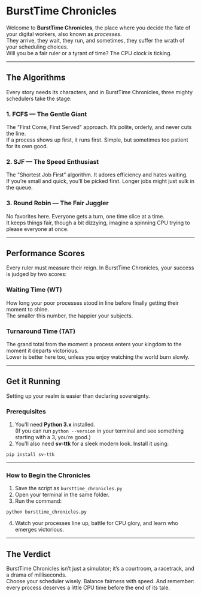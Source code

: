 # BurstTime Chronicles

Welcome to **BurstTime Chronicles**, the place where you decide the fate of your digital workers, also known as *processes*.  
They arrive, they wait, they run, and sometimes, they suffer the wrath of your scheduling choices.  
Will you be a fair ruler or a tyrant of time? The CPU clock is ticking.

---

## The Algorithms

Every story needs its characters, and in BurstTime Chronicles, three mighty schedulers take the stage:

### **1. FCFS — The Gentle Giant**  
The "First Come, First Served" approach. It’s polite, orderly, and never cuts the line.  
If a process shows up first, it runs first. Simple, but sometimes too patient for its own good.

### **2. SJF — The Speed Enthusiast**  
The "Shortest Job First" algorithm. It adores efficiency and hates waiting.  
If you’re small and quick, you’ll be picked first. Longer jobs might just sulk in the queue.

### **3. Round Robin — The Fair Juggler**  
No favorites here. Everyone gets a turn, one time slice at a time.  
It keeps things fair, though a bit dizzying, imagine a spinning CPU trying to please everyone at once.

---

## Performance Scores

Every ruler must measure their reign. In BurstTime Chronicles, your success is judged by two scores:

### **Waiting Time (WT)**  
How long your poor processes stood in line before finally getting their moment to shine.  
The smaller this number, the happier your subjects.

### **Turnaround Time (TAT)**  
The grand total from the moment a process enters your kingdom to the moment it departs victorious.  
Lower is better here too, unless you enjoy watching the world burn slowly.

---

## Get it Running

Setting up your realm is easier than declaring sovereignty.

### **Prerequisites**
1. You’ll need **Python 3.x** installed.  
   (If you can run `python --version` in your terminal and see something starting with a 3, you’re good.)
2. You’ll also need **sv-ttk** for a sleek modern look. Install it using:

```
pip install sv-ttk
```
---

### **How to Begin the Chronicles**
1. Save the script as `bursttime_chronicles.py`
2. Open your terminal in the same folder.
3. Run the command:

```
python bursttime_chronicles.py
```
4. Watch your processes line up, battle for CPU glory, and learn who emerges victorious.

---

## The Verdict

BurstTime Chronicles isn’t just a simulator; it’s a courtroom, a racetrack, and a drama of milliseconds.  
Choose your scheduler wisely. Balance fairness with speed. And remember:  
every process deserves a little CPU time before the end of its tale.
